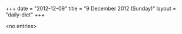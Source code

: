 +++
date = "2012-12-09"
title = "9 December 2012 (Sunday)"
layout = "daily-diet"
+++

\<no entries\>